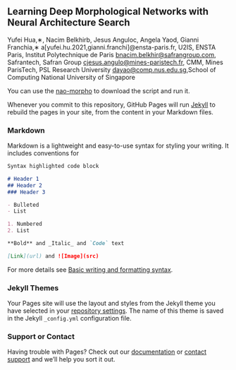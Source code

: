 ## Learning Deep Morphological Networks with Neural Architecture Search

Yufei Hua,∗, Nacim Belkhirb, Jesus Anguloc, Angela Yaod, Gianni Franchia,∗
a[yufei.hu.2021,gianni.franchi]@ensta-paris.fr, U2IS, ENSTA Paris, Institut Polytechnique de Paris
bnacim.belkhir@safrangroup.com, Safrantech, Safran Group cjesus.angulo@mines-paristech.fr, CMM, Mines ParisTech, PSL Research University dayao@comp.nus.edu.sg,School of Computing National University of Singapore

You can use the [nao-morpho](https://github.com/nao-morpho/nao-morpho.github.io) to download the script and run it.

Whenever you commit to this repository, GitHub Pages will run [Jekyll](https://jekyllrb.com/) to rebuild the pages in your site, from the content in your Markdown files.

### Markdown

Markdown is a lightweight and easy-to-use syntax for styling your writing. It includes conventions for

```markdown
Syntax highlighted code block

# Header 1
## Header 2
### Header 3

- Bulleted
- List

1. Numbered
2. List

**Bold** and _Italic_ and `Code` text

[Link](url) and ![Image](src)
```

For more details see [Basic writing and formatting syntax](https://docs.github.com/en/github/writing-on-github/getting-started-with-writing-and-formatting-on-github/basic-writing-and-formatting-syntax).

### Jekyll Themes

Your Pages site will use the layout and styles from the Jekyll theme you have selected in your [repository settings](https://github.com/nao-morpho/nao-morpho.github.io/settings/pages). The name of this theme is saved in the Jekyll `_config.yml` configuration file.

### Support or Contact

Having trouble with Pages? Check out our [documentation](https://docs.github.com/categories/github-pages-basics/) or [contact support](https://support.github.com/contact) and we’ll help you sort it out.
